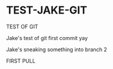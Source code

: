# TEST-JAKE-GIT
TEST OF GIT

Jake's test of git first commit yay

Jake's sneaking something into branch 2

FIRST PULL
